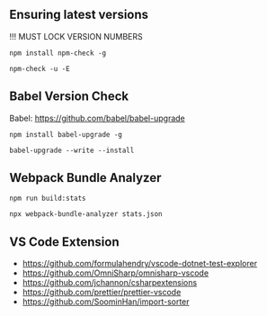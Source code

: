 ## Ensuring latest versions

!!! MUST LOCK VERSION NUMBERS

`npm install npm-check -g`

`npm-check -u -E`

## Babel Version Check

Babel: https://github.com/babel/babel-upgrade

`npm install babel-upgrade -g`

`babel-upgrade --write --install`

## Webpack Bundle Analyzer

`npm run build:stats`

`npx webpack-bundle-analyzer stats.json`

## VS Code Extension

-   https://github.com/formulahendry/vscode-dotnet-test-explorer
-   https://github.com/OmniSharp/omnisharp-vscode
-   https://github.com/jchannon/csharpextensions
-   https://github.com/prettier/prettier-vscode
-   https://github.com/SoominHan/import-sorter
